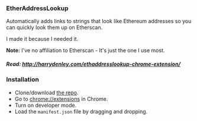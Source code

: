 ### EtherAddressLookup

Automatically adds links to strings that look like Ethereum addresses so you can quickly look them up on Etherscan.

I made it because I needed it.

**Note:** I've no affiliation to Etherscan - It's just the one I use most.

##### Read: http://harrydenley.com/ethaddresslookup-chrome-extension/

### Installation

* Clone/download [the repo](https://github.com/409H/EtherAddressLookup).
* Go to [chrome://extensions](chrome://extensions) in Chrome.
* Turn on developer mode.
* Load the `manifest.json` file by dragging and dropping.